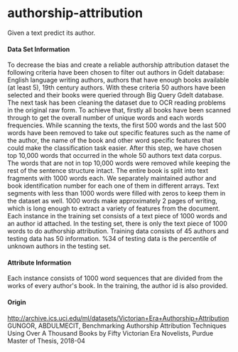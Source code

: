 # authorship-attribution
Given a text predict its author.

#### Data Set Information
To decrease the bias and create a reliable authorship attribution dataset the following criteria have been chosen to filter out authors in Gdelt database: English language writing authors, authors that have enough books available (at least 5), 19th century authors. With these criteria 50 authors have been selected and their books were queried through Big Query Gdelt database. The next task has been cleaning the dataset due to OCR reading problems in the original raw form. To achieve that, firstly all books have been scanned through to get the overall number of unique words and each words frequencies. While scanning the texts, the first 500 words and the last 500 words have been removed to take out specific features such as the name of the author, the name of the book and other word specific features that could make the classification task easier. After this step, we have chosen top 10,000 words that occurred in the whole 50 authors text data corpus. The words that are not in top 10,000 words were removed while keeping the rest of the sentence structure intact. The entire book is split into text fragments with 1000 words each. We separately maintained author and book identification number for each one of them in different arrays. Text segments with less than 1000 words were filled with zeros to keep them in the dataset as well. 1000 words make approximately 2 pages of writing, which is long enough to extract a variety of features from the document. Each instance in the training set consists of a text piece of 1000 words and an author id attached. In the testing set, there is only the text piece of 1000 words to do authorship attribution. Training data consists of 45 authors and testing data has 50 information. %34 of testing data is the percentile of unknown authors in the testing set.

#### Attribute Information
Each instance consists of 1000 word sequences that are divided from the works of every author's book. In the training, the author id is also provided.

#### Origin
http://archive.ics.uci.edu/ml/datasets/Victorian+Era+Authorship+Attribution
GUNGOR, ABDULMECIT, Benchmarking Authorship Attribution Techniques Using Over A Thousand Books by Fifty Victorian Era Novelists, Purdue Master of Thesis, 2018-04 
